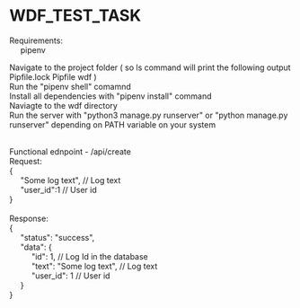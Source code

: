 # WDF_TEST_TASK
Requirements: <br>
&nbsp;&nbsp;&nbsp;&nbsp;&nbsp;pipenv <br>
 
Navigate to the project folder ( so ls command will print the following output Pipfile.lock Pipfile wdf )<br>
Run the "pipenv shell" comamnd <br>
Install all dependencies with "pipenv install" command<br>
Naviagte to the wdf directory <br>
Run the server with "python3 manage.py runserver" or "python manage.py runserver" depending on PATH variable on your system <br><br>

Functional ednpoint - /api/create<br>
Request: <br>
{<br>
&nbsp;&nbsp;&nbsp;&nbsp;&nbsp;"Some log text", // Log text<br>
&nbsp;&nbsp;&nbsp;&nbsp;&nbsp;"user_id":1 // User id<br>
}<br>
<br>
Response:<br>
{<br>
&nbsp;&nbsp;&nbsp;&nbsp;&nbsp;"status": "success",<br>
&nbsp;&nbsp;&nbsp;&nbsp;&nbsp;"data": {<br>
&nbsp;&nbsp;&nbsp;&nbsp;&nbsp;&nbsp;&nbsp;&nbsp;&nbsp;&nbsp;"id": 1, // Log Id in the database<br>
&nbsp;&nbsp;&nbsp;&nbsp;&nbsp;&nbsp;&nbsp;&nbsp;&nbsp;&nbsp;"text": "Some log text", // Log text<br>
&nbsp;&nbsp;&nbsp;&nbsp;&nbsp;&nbsp;&nbsp;&nbsp;&nbsp;&nbsp;"user_id": 1 // User id<br>
&nbsp;&nbsp;&nbsp;&nbsp;&nbsp;}<br>
}<br>